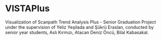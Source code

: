 # VISTAPlus
Visualization of Scanpath Trend Analysis Plus - Senior Graduation Project under the supervision of Yeliz Yeşilada and Şükrü Eraslan, conducted by senior year students, Aslı Kırmızı, Atacan Deniz Öncü, Bilal Kabasakal.
